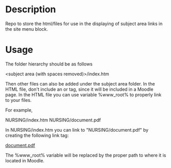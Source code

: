 Description
=======================

Repo to store the html/files for use in the displaying of subject area links in the site menu block.

Usage
=======================

The folder hierarchy should be as follows

<subject area (with spaces removed)>/index.htm

Then other files can also be added under the subject area folder. In the HTML file, don't include an <html> or <body> tag, since it will be included in a Moodle page. In the HTML file you can use variable %www_root% to properly link to your files.

For example, 

NURSING/index.htm
NURSING/document.pdf

In NURSING/index.htm you can link to "NURSING/document.pdf" by creating the following link tag:

<a href="%www_root%/NURSING/document.pdf">document.pdf</a>

The %www_root% variable will be replaced by the proper path to where it is located in Moodle.